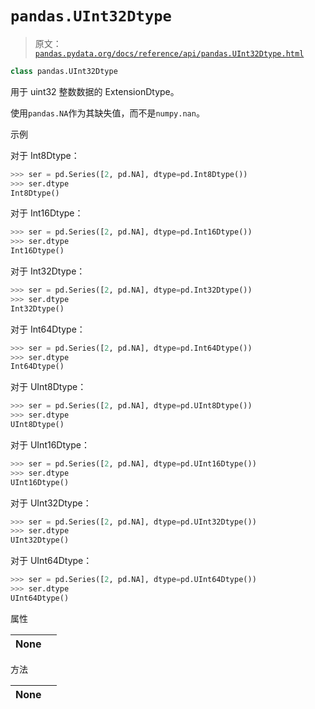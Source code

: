 # `pandas.UInt32Dtype`

> 原文：[`pandas.pydata.org/docs/reference/api/pandas.UInt32Dtype.html`](https://pandas.pydata.org/docs/reference/api/pandas.UInt32Dtype.html)

```py
class pandas.UInt32Dtype
```

用于 uint32 整数数据的 ExtensionDtype。

使用`pandas.NA`作为其缺失值，而不是`numpy.nan`。

示例

对于 Int8Dtype：

```py
>>> ser = pd.Series([2, pd.NA], dtype=pd.Int8Dtype())
>>> ser.dtype
Int8Dtype() 
```

对于 Int16Dtype：

```py
>>> ser = pd.Series([2, pd.NA], dtype=pd.Int16Dtype())
>>> ser.dtype
Int16Dtype() 
```

对于 Int32Dtype：

```py
>>> ser = pd.Series([2, pd.NA], dtype=pd.Int32Dtype())
>>> ser.dtype
Int32Dtype() 
```

对于 Int64Dtype：

```py
>>> ser = pd.Series([2, pd.NA], dtype=pd.Int64Dtype())
>>> ser.dtype
Int64Dtype() 
```

对于 UInt8Dtype：

```py
>>> ser = pd.Series([2, pd.NA], dtype=pd.UInt8Dtype())
>>> ser.dtype
UInt8Dtype() 
```

对于 UInt16Dtype：

```py
>>> ser = pd.Series([2, pd.NA], dtype=pd.UInt16Dtype())
>>> ser.dtype
UInt16Dtype() 
```

对于 UInt32Dtype：

```py
>>> ser = pd.Series([2, pd.NA], dtype=pd.UInt32Dtype())
>>> ser.dtype
UInt32Dtype() 
```

对于 UInt64Dtype：

```py
>>> ser = pd.Series([2, pd.NA], dtype=pd.UInt64Dtype())
>>> ser.dtype
UInt64Dtype() 
```

属性

| **None** |  |
| --- | --- |

方法

| **None** |  |
| --- | --- |
